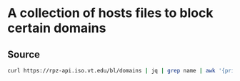 # A collection of hosts files to block certain domains

## Source
```bash
curl https://rpz-api.iso.vt.edu/bl/domains | jq | grep name | awk '{print $2}' | tr --delete ",\"" | sort -u | awk '{print "0.0.0.0 " $0}' > hosts
```
